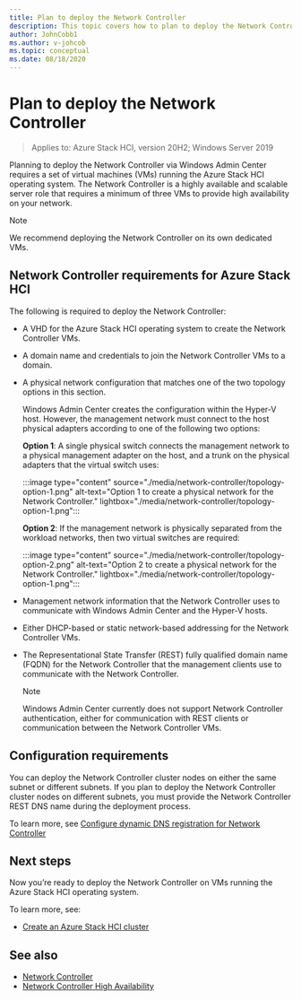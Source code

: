 ```yaml
---
title: Plan to deploy the Network Controller
description: This topic covers how to plan to deploy the Network Controller via Windows Admin Center on a set of virtual machines (VMs) running the Azure Stack HCI operating system.
author: JohnCobb1
ms.author: v-johcob
ms.topic: conceptual
ms.date: 08/18/2020
---
```


# Plan to deploy the Network Controller

>Applies to: Azure Stack HCI, version 20H2; Windows Server 2019

Planning to deploy the Network Controller via Windows Admin Center requires a set of virtual machines (VMs) running the Azure Stack HCI operating system. The Network Controller is a highly available and scalable server role that requires a minimum of three VMs to provide high availability on your network.

   >[!NOTE]
   > We recommend deploying the Network Controller on its own dedicated VMs.

## Network Controller requirements for Azure Stack HCI
The following is required to deploy the Network Controller:
- A VHD for the Azure Stack HCI operating system to create the Network Controller VMs.
- A domain name and credentials to join the Network Controller VMs to a domain.
- A physical network configuration that matches one of the two topology options in this section.

    Windows Admin Center creates the configuration within the Hyper-V host. However, the management network must connect to the host physical adapters according to one of the following two options:

    **Option 1**: A single physical switch connects the management network to a physical management adapter on the host, and a trunk on the physical adapters that the virtual switch uses:

    :::image type="content" source="./media/network-controller/topology-option-1.png" alt-text="Option 1 to create a physical network for the Network Controller." lightbox="./media/network-controller/topology-option-1.png":::

    **Option 2**: If the management network is physically separated from the workload networks, then two virtual switches are required:

    :::image type="content" source="./media/network-controller/topology-option-2.png" alt-text="Option 2 to create a physical network for the Network Controller." lightbox="./media/network-controller/topology-option-1.png":::

- Management network information that the Network Controller uses to communicate with Windows Admin Center and the Hyper-V hosts.
- Either DHCP-based or static network-based addressing for the Network Controller VMs.
- The Representational State Transfer (REST) fully qualified domain name (FQDN) for the Network Controller that the management clients use to communicate with the Network Controller.

   >[!NOTE]
   > Windows Admin Center currently does not support Network Controller authentication, either for communication with REST clients or communication between the Network Controller VMs.

## Configuration requirements
You can deploy the Network Controller cluster nodes on either the same subnet or different subnets. If you plan to deploy the Network Controller cluster nodes on different subnets, you must provide the Network Controller REST DNS name during the deployment process.

To learn more, see [Configure dynamic DNS registration for Network Controller](/windows-server/networking/sdn/plan/installation-and-preparation-requirements-for-deploying-network-controller#step-3-configure-dynamic-dns-registration-for-network-controller)


## Next steps
Now you’re ready to deploy the Network Controller on VMs running the Azure Stack HCI operating system.

To learn more, see:
- [Create an Azure Stack HCI cluster](../deploy/create-cluster.md)

## See also
- [Network Controller](/windows-server/networking/sdn/technologies/network-controller/network-controller)
- [Network Controller High Availability](/windows-server/networking/sdn/technologies/network-controller/network-controller-high-availability)